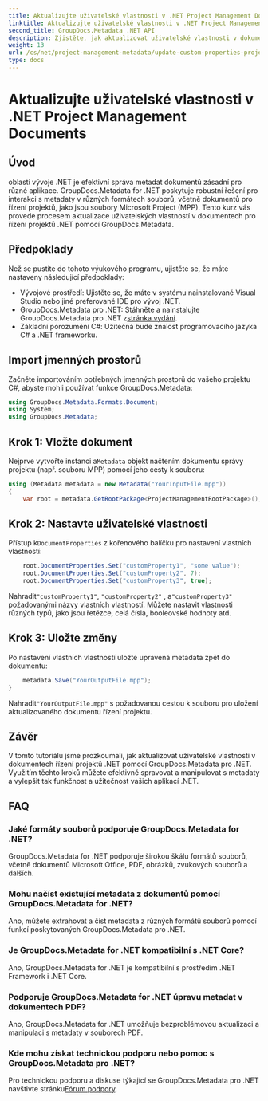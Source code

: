 ```yaml
---
title: Aktualizujte uživatelské vlastnosti v .NET Project Management Documents
linktitle: Aktualizujte uživatelské vlastnosti v .NET Project Management Documents
second_title: GroupDocs.Metadata .NET API
description: Zjistěte, jak aktualizovat uživatelské vlastnosti v dokumentech pro řízení projektů .NET pomocí GroupDocs.Metadata pro .NET. Vylepšete správu metadat ve svých aplikacích.
weight: 13
url: /cs/net/project-management-metadata/update-custom-properties-project-management-documents/
type: docs
---
```

# Aktualizujte uživatelské vlastnosti v .NET Project Management Documents

## Úvod
oblasti vývoje .NET je efektivní správa metadat dokumentů zásadní pro různé aplikace. GroupDocs.Metadata for .NET poskytuje robustní řešení pro interakci s metadaty v různých formátech souborů, včetně dokumentů pro řízení projektů, jako jsou soubory Microsoft Project (MPP). Tento kurz vás provede procesem aktualizace uživatelských vlastností v dokumentech pro řízení projektů .NET pomocí GroupDocs.Metadata.
## Předpoklady
Než se pustíte do tohoto výukového programu, ujistěte se, že máte nastaveny následující předpoklady:
- Vývojové prostředí: Ujistěte se, že máte v systému nainstalované Visual Studio nebo jiné preferované IDE pro vývoj .NET.
-  GroupDocs.Metadata pro .NET: Stáhněte a nainstalujte GroupDocs.Metadata pro .NET z[stránka vydání](https://releases.groupdocs.com/metadata/net/).
- Základní porozumění C#: Užitečná bude znalost programovacího jazyka C# a .NET frameworku.

## Import jmenných prostorů
Začněte importováním potřebných jmenných prostorů do vašeho projektu C#, abyste mohli používat funkce GroupDocs.Metadata:
```csharp
using GroupDocs.Metadata.Formats.Document;
using System;
using GroupDocs.Metadata;
```
## Krok 1: Vložte dokument
 Nejprve vytvořte instanci a`Metadata` objekt načtením dokumentu správy projektu (např. souboru MPP) pomocí jeho cesty k souboru:
```csharp
using (Metadata metadata = new Metadata("YourInputFile.mpp"))
{
    var root = metadata.GetRootPackage<ProjectManagementRootPackage>();
```
## Krok 2: Nastavte uživatelské vlastnosti
 Přístup k`DocumentProperties` z kořenového balíčku pro nastavení vlastních vlastností:
```csharp
    root.DocumentProperties.Set("customProperty1", "some value");
    root.DocumentProperties.Set("customProperty2", 7);
    root.DocumentProperties.Set("customProperty3", true);
```
 Nahradit`"customProperty1"`, `"customProperty2"` , a`"customProperty3"` požadovanými názvy vlastních vlastností. Můžete nastavit vlastnosti různých typů, jako jsou řetězce, celá čísla, booleovské hodnoty atd.
## Krok 3: Uložte změny
Po nastavení vlastních vlastností uložte upravená metadata zpět do dokumentu:
```csharp
    metadata.Save("YourOutputFile.mpp");
}
```
 Nahradit`"YourOutputFile.mpp"` s požadovanou cestou k souboru pro uložení aktualizovaného dokumentu řízení projektu.

## Závěr
V tomto tutoriálu jsme prozkoumali, jak aktualizovat uživatelské vlastnosti v dokumentech řízení projektů .NET pomocí GroupDocs.Metadata pro .NET. Využitím těchto kroků můžete efektivně spravovat a manipulovat s metadaty a vylepšit tak funkčnost a užitečnost vašich aplikací .NET.

## FAQ
### Jaké formáty souborů podporuje GroupDocs.Metadata for .NET?
GroupDocs.Metadata for .NET podporuje širokou škálu formátů souborů, včetně dokumentů Microsoft Office, PDF, obrázků, zvukových souborů a dalších.
### Mohu načíst existující metadata z dokumentů pomocí GroupDocs.Metadata for .NET?
Ano, můžete extrahovat a číst metadata z různých formátů souborů pomocí funkcí poskytovaných GroupDocs.Metadata pro .NET.
### Je GroupDocs.Metadata for .NET kompatibilní s .NET Core?
Ano, GroupDocs.Metadata for .NET je kompatibilní s prostředím .NET Framework i .NET Core.
### Podporuje GroupDocs.Metadata for .NET úpravu metadat v dokumentech PDF?
Ano, GroupDocs.Metadata for .NET umožňuje bezproblémovou aktualizaci a manipulaci s metadaty v souborech PDF.
### Kde mohu získat technickou podporu nebo pomoc s GroupDocs.Metadata pro .NET?
 Pro technickou podporu a diskuse týkající se GroupDocs.Metadata pro .NET navštivte stránku[Fórum podpory](https://forum.groupdocs.com/c/metadata/14).